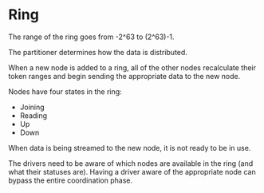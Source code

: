 # Ring

The range of the ring goes from -2^63 to (2^63)-1.

The partitioner determines how the data is distributed.

When a new node is added to a ring, all of the other nodes recalculate their token ranges and begin sending the appropriate data to the new node.

Nodes have four states in the ring:

* Joining
* Reading
* Up
* Down

When data is being streamed to the new node, it is not ready to be in use.

The drivers need to be aware of which nodes are available in the ring (and what their statuses are).
Having a driver aware of the appropriate node can bypass the entire coordination phase.
